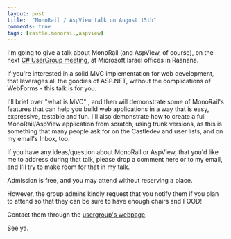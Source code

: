 ```yaml
---
layout: post
title:  "MonoRail / AspView talk on August 15th"
comments: true
tags: [castle,monorail,aspview]
---
```



I'm going to give a talk about MonoRail (and AspView, of course), on the next [C# UserGroup meeting](http://www.comconix.com/ivcug/), at Microsoft Israel offices in Raanana.



If you're interested in a solid MVC implementation for web development, that leverages all the goodies of ASP.NET, without the complications of WebForms - this talk is for you.



I'll brief over "what is MVC" , and then will demonstrate some of MonoRail's features that can help you build web applications in a way that is easy, expressive, testable and fun. I'll also demonstrate how to create a full MonoRail/AspView application from scratch, using trunk versions, as this is something that many people ask for on the Castledev and user lists, and on my email's Inbox, too.



If you have any ideas/question about MonoRail or AspView, that you'd like me to address during that talk, please drop a comment here or to my email, and I'll try to make room for that in my talk.



Admission is free, and you may attend without reserving a place.

However, the group admins kindly request that you notify them if you plan to attend so that they can be sure to have enough chairs and FOOD!



Contact them through the [usergroup's webpage](http://www.comconix.com/ivcug/).



See ya.

